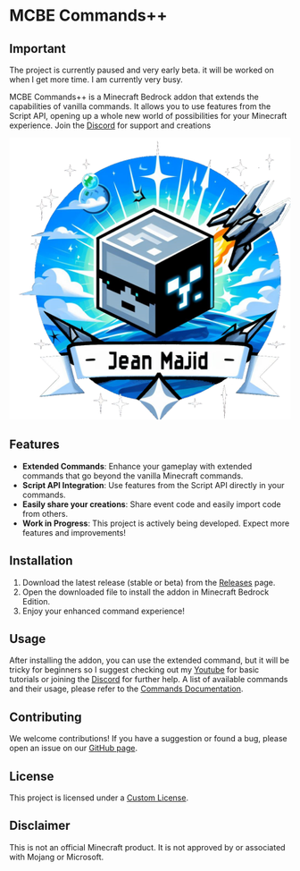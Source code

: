 # MCBE Commands++

## Important

The project is currently paused and very early beta. it will be worked on when I get more time. I am currently very busy.

MCBE Commands++ is a Minecraft Bedrock addon that extends the capabilities of vanilla commands. It allows you to use features from the Script API, opening up a whole new world of possibilities for your Minecraft experience.
Join the [Discord](https://discord.gg/6PFMrzS3sG) for support and creations

![Minecraft Bedrock Edition Logo](./pack_icon.png)

## Features

- **Extended Commands**: Enhance your gameplay with extended commands that go beyond the vanilla Minecraft commands.
- **Script API Integration**: Use features from the Script API directly in your commands.
- **Easily share your creations**: Share event code and easily import code from others.
- **Work in Progress**: This project is actively being developed. Expect more features and improvements!

## Installation

1. Download the latest release (stable or beta) from the [Releases](https://github.com/jeanmajid/MCBE-Commands-plus-plus/releases) page.
2. Open the downloaded file to install the addon in Minecraft Bedrock Edition.
3. Enjoy your enhanced command experience!

## Usage

After installing the addon, you can use the extended command, but it will be tricky for beginners so I suggest checking out my [Youtube](https://youtube.com/@jeanmajid?si=Hn9hfLOCejwYqaCNFor) for basic tutorials or joining the [Discord](https://discord.gg/6PFMrzS3sG) for further help. A list of available commands and their usage, please refer to the [Commands Documentation](commands.md).

## Contributing

We welcome contributions! If you have a suggestion or found a bug, please open an issue on our [GitHub page](https://github.com/jeanmajid/MCBE-Commands-plus-plus/issues).

## License

This project is licensed under a [Custom License](LICENSE).

## Disclaimer

This is not an official Minecraft product. It is not approved by or associated with Mojang or Microsoft.